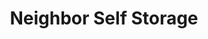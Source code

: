 ---
title: "Neighbor Self Storage"
url: /mercer-island/neighbor-self-storage/
shop: storage rental
---